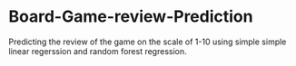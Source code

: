 # Board-Game-review-Prediction


Predicting the review of the game on the scale of 1-10 using simple simple linear regerssion and random forest regression.
